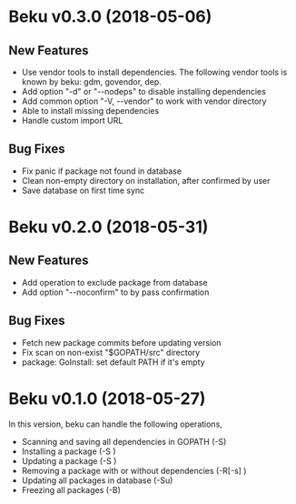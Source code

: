 # Beku v0.3.0 (2018-05-06)

## New Features

* Use vendor tools to install dependencies.  The following vendor tools is
known by beku: gdm, govendor, dep.
* Add option "-d" or "--nodeps" to disable installing dependencies
* Add common option "-V, --vendor" to work with vendor directory
* Able to install missing dependencies
* Handle custom import URL

## Bug Fixes

* Fix panic if package not found in database
* Clean non-empty directory on installation, after confirmed by user
* Save database on first time sync

# Beku v0.2.0 (2018-05-31)

## New Features

* Add operation to exclude package from database
* Add option "--noconfirm" to by pass confirmation

## Bug Fixes

* Fetch new package commits before updating version
* Fix scan on non-exist "$GOPATH/src" directory
* package: GoInstall: set default PATH if it's empty


# Beku v0.1.0 (2018-05-27)

In this version, beku can handle the following operations,

* Scanning and saving all dependencies in GOPATH (-S)
* Installing a package (-S <pkg>)
* Updating a package (-S <pkg>)
* Removing a package with or without dependencies (-R[-s] <pkg>)
* Updating all packages in database (-Su)
* Freezing all packages (-B)

